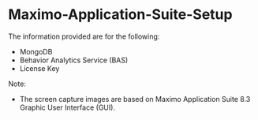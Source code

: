 # Maximo-Application-Suite-Setup

The information provided are for the following:

* MongoDB
* Behavior Analytics Service (BAS)
* License Key

Note:

* The screen capture images are based on Maximo Application Suite 8.3 Graphic User Interface (GUI).